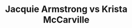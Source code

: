 ---
title: Jacquie Armstrong vs Krista McCarville
player1:
  name: Armstrong, Jacquie
  percent: 86
  wins: 0
  losses: 2
player2:
  name: McCarville, Krista
  percent: 81
  wins: 2
  losses: 0
games:
- player1:
    team: BC
    position: Lead
    percent: 91
    win: 0
    loss: 1
  player2:
    team: 'ON'
    position: Fourth
    percent: 74
    win: 1
    loss: 0
  event: Hearts
  year: 2010
  draw: Round Robin(8)
  score: BC 6 - ON 7
- player1:
    team: BC
    position: Lead
    percent: 80
    win: 0
    loss: 1
  player2:
    team: 'ON'
    position: Fourth
    percent: 88
    win: 1
    loss: 0
  event: Hearts
  year: 2010
  draw: Page 3-4(20)
  score: BC 4 - ON 6
- player1:
    team: SCOT
    position: Lead
    percent: 83
    win: 0
    loss: 1
  player2:
    team: MCCA
    position: Fourth
    percent: 75
    win: 1
    loss: 0
  event: Trials (Women)
  year: 2009
  draw: Round Robin(5)
  score: SCOT 5 - MCCA 9
---